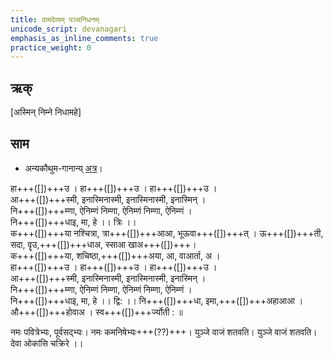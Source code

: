 ```yaml
---
title: वामदेव्यम् पञ्चनिधनम्
unicode_script: devanagari
emphasis_as_inline_comments: true
practice_weight: 0
---
```


## ऋक्
[अस्मिन् निम्ने निधामहे]  

<div class="js_include" url="../Rk/kayA-nash-chitra.md"  newLevelForH1="2" includeTitle="true"> </div>

## साम
- अन्यकौथुम-गानान्य् [अत्र](https://archive.org/details/in.ernet.dli.2015.487112/page/n392)।

<div class="audioEmbed"  caption="रामानुजार्यः 1974 " src="https://archive.org/download/jaiminIya-sAma-gAna-paravastu-tradition-rAmAnuja/vAmadevyam-ekarcham.mp3"></div>
<div class="audioEmbed"  caption="गोपालार्यः 2015  " src="https://archive.org/download/jaiminIya-sAma-gAna-paravastu-tradition-gopAla-2015/vAmadevyam-ekarcham.mp3"></div>

हा+++([])+++उ । हा+++([])+++उ । हा+++([])+++उ ।  
आ+++([])+++स्मी, इनास्मिनास्मी, इनास्मिनास्मी, इनास्मिन् ।  
नि+++([])+++म्णा, ऐनिम्णं निम्णा, ऐनिम्णं निम्णा, ऐनिम्णं ।  
नि+++([])+++धाइ, मा, हे ।। त्रिः ।।  
क+++([])+++या नश्चित्रा, त्रा+++([])+++आआ, भूऊवा+++([])+++त् । ऊ+++([])+++ती, सदा, वॄउ,+++([])+++धाअ, स्साआ खाअ+++([])+++।  
क+++([])+++या, शचिष्ठा,+++([])+++अया, आ, वाआर्ता, अ ।  
हा+++([])+++उ । हा+++([])+++उ । हा+++([])+++उ ।  
आ+++([])+++स्मी, इनास्मिनास्मी, इनास्मिनास्मी, इनास्मिन् ।  
नि+++([])+++म्णा, ऐनिम्णं निम्णा, ऐनिम्णं निम्णा, ऐनिम्णं ।  
नि+++([])+++धाइ, मा, हे ।। द्वि: ।। नि+++([])+++धा, इमा,+++([])+++अहाआआ । औ+++([])+++होवाअ । स्व+++([])+++र्ज्योती : ॥

नमः पवित्रेभ्यः, पूर्वसद्भ्यः। नमः कमनिषेभ्यः+++(??)+++। युञ्जे वाजं शतवति। युञ्जे वाजं शतवति। देवा ओकांसि चक्रिरे ।।